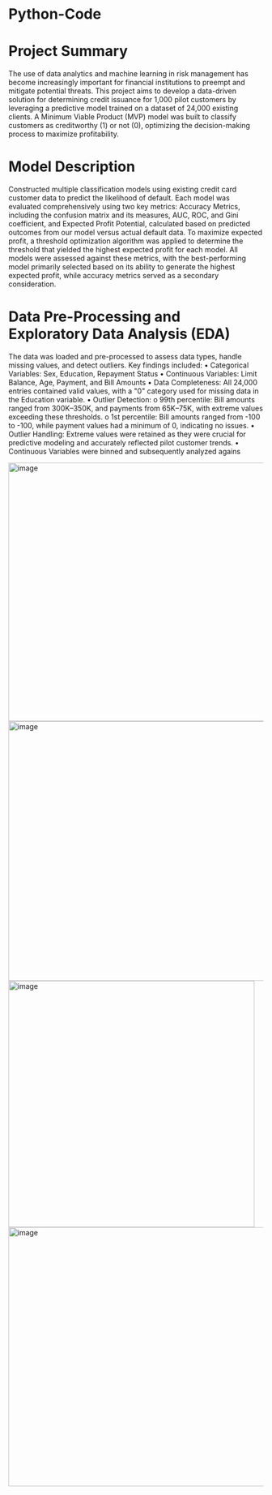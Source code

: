 # Python-Code
# Project Summary 
The use of data analytics and machine learning in risk management has become increasingly important for financial institutions to preempt and mitigate potential threats. This project aims to develop a data-driven solution for determining credit issuance for 1,000 pilot customers by leveraging a predictive model trained on a dataset of 24,000 existing clients. A Minimum Viable Product (MVP) model was built to classify customers as creditworthy (1) or not (0), optimizing the decision-making process to maximize profitability.
 

# Model Description
Constructed multiple classification models using existing credit card customer data to predict the likelihood of default. Each model was evaluated comprehensively using two key metrics: Accuracy Metrics, including the confusion matrix and its measures, AUC, ROC, and Gini coefficient, and Expected Profit Potential, calculated based on predicted outcomes from our model versus actual default data. To maximize expected profit, a threshold optimization algorithm was applied to determine the threshold that yielded the highest expected profit for each model. All models were assessed against these metrics, with the best-performing model primarily selected based on its ability to generate the highest expected profit, while accuracy metrics served as a secondary consideration.
 
# Data Pre-Processing and Exploratory Data Analysis (EDA)
The data was loaded and pre-processed to assess data types, handle missing values, and detect outliers. Key findings included:
•	Categorical Variables: Sex, Education, Repayment Status
•	Continuous Variables: Limit Balance, Age, Payment, and Bill Amounts
•	Data Completeness: All 24,000 entries contained valid values, with a "0" category used for missing data in the Education variable.
•	Outlier Detection:
o	99th percentile: Bill amounts ranged from 300K–350K, and payments from 65K–75K, with extreme values exceeding these thresholds.
o	1st percentile: Bill amounts ranged from -100 to -100, while payment values had a minimum of 0, indicating no issues.
•	Outlier Handling: Extreme values were retained as they were crucial for predictive modeling and accurately reflected pilot customer trends.
•	Continuous Variables were binned and subsequently analyzed agains

<img width="510" alt="image" src="https://github.com/user-attachments/assets/da23f96c-1531-43a3-8b1a-05027d2e8826" />
<img width="512" alt="image" src="https://github.com/user-attachments/assets/ef980061-df02-4ff7-a37f-ef831667c454" />

<img width="486" alt="image" src="https://github.com/user-attachments/assets/313478a6-4d0b-4fb3-abd2-3492ad8b4280" />
<img width="511" alt="image" src="https://github.com/user-attachments/assets/0a4e693b-185f-4e10-9d4a-582832c35102" />


